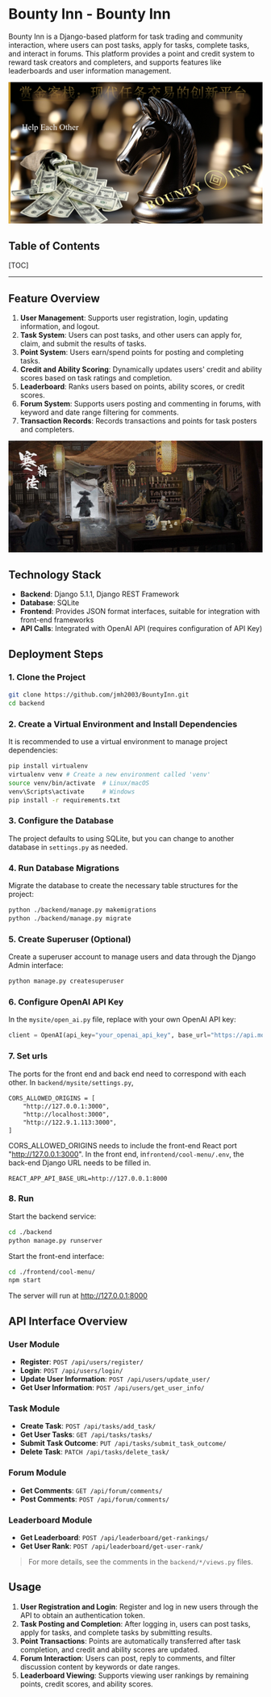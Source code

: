 # Bounty Inn - Bounty Inn

Bounty Inn is a Django-based platform for task trading and community interaction, where users can post tasks, apply for tasks, complete tasks, and interact in forums. This platform provides a point and credit system to reward task creators and completers, and supports features like leaderboards and user information management.

![image-20241102154325363](frontend/cool-menu/public/login.png)

## Table of Contents

[TOC]

---

## Feature Overview

1. **User Management**: Supports user registration, login, updating information, and logout.
2. **Task System**: Users can post tasks, and other users can apply for, claim, and submit the results of tasks.
3. **Point System**: Users earn/spend points for posting and completing tasks.
4. **Credit and Ability Scoring**: Dynamically updates users' credit and ability scores based on task ratings and completion.
5. **Leaderboard**: Ranks users based on points, ability scores, or credit scores.
6. **Forum System**: Supports users posting and commenting in forums, with keyword and date range filtering for comments.
7. **Transaction Records**: Records transactions and points for task posters and completers.

![image-20241102154325363](frontend/cool-menu/public/inn.jpg)

## Technology Stack

- **Backend**: Django 5.1.1, Django REST Framework
- **Database**: SQLite
- **Frontend**: Provides JSON format interfaces, suitable for integration with front-end frameworks
- **API Calls**: Integrated with OpenAI API (requires configuration of API Key)

## Deployment Steps

### 1. Clone the Project

```bash
git clone https://github.com/jmh2003/BountyInn.git
cd backend
```

### 2. Create a Virtual Environment and Install Dependencies

It is recommended to use a virtual environment to manage project dependencies:

```bash
pip install virtualenv
virtualenv venv # Create a new environment called 'venv'
source venv/bin/activate  # Linux/macOS
venv\Scripts\activate     # Windows
pip install -r requirements.txt
```

### 3. Configure the Database

The project defaults to using SQLite, but you can change to another database in `settings.py` as needed.

### 4. Run Database Migrations

Migrate the database to create the necessary table structures for the project:

```bash
python ./backend/manage.py makemigrations
python ./backend/manage.py migrate
```

### 5. Create Superuser (Optional)

Create a superuser account to manage users and data through the Django Admin interface:

```bash
python manage.py createsuperuser
```

### 6. Configure OpenAI API Key

In the `mysite/open_ai.py` file, replace with your own OpenAI API key:

```python
client = OpenAI(api_key="your_openai_api_key", base_url="https://api.moonshot.cn/v1")
```

### 7. Set urls

The ports for the front end and back end need to correspond with each other.  In `backend/mysite/settings.py`, 

```
CORS_ALLOWED_ORIGINS = [
    "http://127.0.0.1:3000",
    "http://localhost:3000",
    "http://122.9.1.113:3000",
] 
```

CORS_ALLOWED_ORIGINS needs to include the front-end React port "http://127.0.0.1:3000". In the front end, in`frontend/cool-menu/.env`, the back-end Django URL needs to be filled in.

```
REACT_APP_API_BASE_URL=http://127.0.0.1:8000
```

### 8. Run

Start the backend service:

```bash
cd ./backend
python manage.py runserver
```

Start the front-end interface:

```bash
cd ./frontend/cool-menu/
npm start
```

The server will run at http://127.0.0.1:8000

## API Interface Overview

### User Module

- **Register**: `POST /api/users/register/`
- **Login**: `POST /api/users/login/`
- **Update User Information**: `POST /api/users/update_user/`
- **Get User Information**: `POST /api/users/get_user_info/`

### Task Module

- **Create Task**: `POST /api/tasks/add_task/`
- **Get User Tasks**: `GET /api/tasks/tasks/`
- **Submit Task Outcome**: `PUT /api/tasks/submit_task_outcome/`
- **Delete Task**: `PATCH /api/tasks/delete_task/`

### Forum Module

- **Get Comments**: `GET /api/forum/comments/`
- **Post Comments**: `POST /api/forum/comments/`

### Leaderboard Module

- **Get Leaderboard**: `POST /api/leaderboard/get-rankings/`
- **Get User Rank**: `POST /api/leaderboard/get-user-rank/`

> For more details, see the comments in the `backend/*/views.py` files.

## Usage

1. **User Registration and Login**: Register and log in new users through the API to obtain an authentication token.
2. **Task Posting and Completion**: After logging in, users can post tasks, apply for tasks, and complete tasks by submitting results.
3. **Point Transactions**: Points are automatically transferred after task completion, and credit and ability scores are updated.
4. **Forum Interaction**: Users can post, reply to comments, and filter discussion content by keywords or date ranges.
5. **Leaderboard Viewing**: Supports viewing user rankings by remaining points, credit scores, and ability scores.



